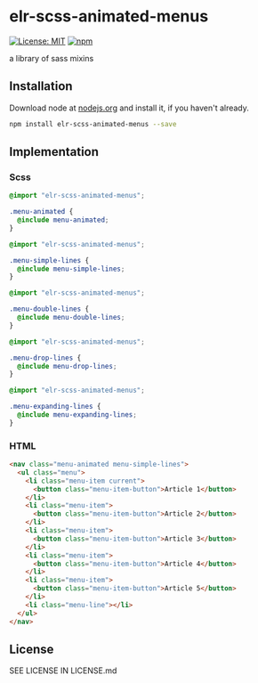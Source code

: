 # elr-scss-animated-menus

[![License: MIT](https://img.shields.io/badge/License-MIT-yellow.svg)](https://opensource.org/licenses/MIT)
[![npm](https://img.shields.io/npm/dm/elr-scss-animated-menus.svg?style=flat)]()

a library of sass mixins

## Installation

Download node at [nodejs.org](http://nodejs.org) and install it, if you haven't already.

```sh
npm install elr-scss-animated-menus --save
```

## Implementation

### Scss

```scss
@import "elr-scss-animated-menus";

.menu-animated {
  @include menu-animated;
}
```

```scss
@import "elr-scss-animated-menus";

.menu-simple-lines {
  @include menu-simple-lines;
}
```

```scss
@import "elr-scss-animated-menus";

.menu-double-lines {
  @include menu-double-lines;
}
```

```scss
@import "elr-scss-animated-menus";

.menu-drop-lines {
  @include menu-drop-lines;
}
```

```scss
@import "elr-scss-animated-menus";

.menu-expanding-lines {
  @include menu-expanding-lines;
}
```

### HTML

```html
<nav class="menu-animated menu-simple-lines">
  <ul class="menu">
    <li class="menu-item current">
      <button class="menu-item-button">Article 1</button>
    </li>
    <li class="menu-item">
      <button class="menu-item-button">Article 2</button>
    </li>
    <li class="menu-item">
      <button class="menu-item-button">Article 3</button>
    </li>
    <li class="menu-item">
      <button class="menu-item-button">Article 4</button>
    </li>
    <li class="menu-item">
      <button class="menu-item-button">Article 5</button>
    </li>
    <li class="menu-line"></li>
  </ul>
</nav>
```

## License

SEE LICENSE IN LICENSE.md
